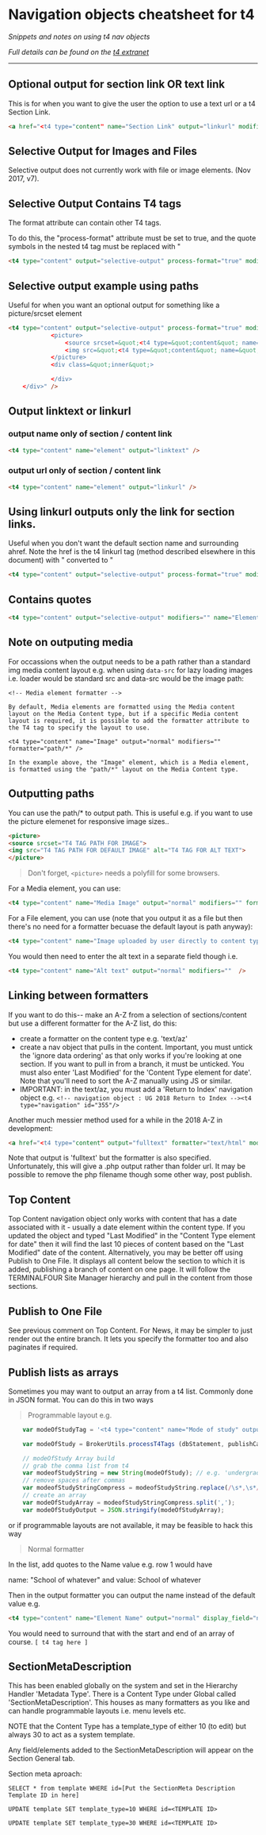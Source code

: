 # Navigation objects cheatsheet for t4
*Snippets and notes on using t4 nav objects*

*Full details can be found on the [t4 extranet](https://community.terminalfour.com/product-info/terminalfour/80/assets/navigation/)*

- - -

## Optional output for section link OR text link

This is for when you want to give the user the option to use a text url or a t4 Section Link.

```html
<a href="<t4 type="content" name="Section Link" output="linkurl" modifiers=""  /><t4 type="content" name="URL Link" output="normal" modifiers=""  />">  <!-- any content you wish to surround --> </a>
```

## Selective Output for Images and Files

Selective output does not currently work with file or image elements. (Nov 2017, v7).

## Selective Output Contains T4 tags

The format attribute can contain other T4 tags.

To do this, the "process-format" attribute must be set to true, and the quote symbols in the nested t4 tag must be replaced with &quot;
```html
<t4 type="content" output="selective-output" process-format="true" modifiers="" name="Name" format="<p><t4 type=&quot;lang-var&quot; default-language=&quot;en&quot; en=&quot;Name&quot; ga=&quot;Irish Name&quot; fr=&quot;French Name&quot; /> : $value</p>" />
```

## Selective output example using paths

Useful for when you want an optional output for something like a picture/srcset element

```html
<t4 type="content" output="selective-output" process-format="true" modifiers="medialibrary, nav_sections" name="Header image 1600x600" format="<div class=&quot;module banner align-centre&quot;>
			<picture>
				<source srcset=&quot;<t4 type=&quot;content&quot; name=&quot;Header image 1600x600&quot; output=&quot;normal&quot; modifiers=&quot;&quot; formatter=&quot;path/*&quot; />&quot;>
				<img src=&quot;<t4 type=&quot;content&quot; name=&quot;Header image 1600x600&quot; output=&quot;normal&quot; modifiers=&quot;&quot; formatter=&quot;path/*&quot; />&quot; alt=&quot;<t4 type=&quot;content&quot; name=&quot;Header image alt text&quot; output=&quot;normal&quot; modifiers=&quot;&quot;  />&quot;>
			</picture>
			<div class=&quot;inner&quot;>

			</div>
	</div>" />
```

## Output linktext or linkurl

### output name only of section / content link
```html
<t4 type="content" name="element" output="linktext" />
```
### output url only of section / content link
```html
<t4 type="content" name="element" output="linkurl" />
```

## Using linkurl outputs only the link for section links.

Useful when you don't want the default section name and surrounding ahref. Note the href is the t4 linkurl tag (method described elsewhere in this document) with " converted to &quot;
```html
<t4 type="content" output="selective-output" process-format="true" modifiers="" name="Optional Section link" format="<div class=&quot;classname&quot;><a href=&quot;<t4 type=&quot;content&quot; name=&quot;Optional Section link&quot; output=&quot;linkurl&quot; />&quot;>Read more <i class=&quot;fa fa-arrow-right&quot;></i></a></div>" />
```

## Contains quotes

```html
<t4 type="content" output="selective-output" modifiers="" name="Element name" format="<p class=&quot;phone&quot;>Phone: $value</p>" />
```


## Note on outputing media

For occassions when the output needs to be a path rather than a standard img media content layout e.g. when using `data-src` for lazy loading images i.e. loader would be standard src and data-src would be the image path:

```
<!-- Media element formatter -->

By default, Media elements are formatted using the Media content layout on the Media Content type, but if a specific Media content layout is required, it is possible to add the formatter attribute to the T4 tag to specify the layout to use.

<t4 type="content" name="Image" output="normal" modifiers="" formatter="path/*" />

In the example above, the "Image" element, which is a Media element, is formatted using the "path/*" layout on the Media Content type.

```

## Outputting paths

You can use the path/* to output path. This is useful e.g. if you want to use the picture elemenet for responsive image sizes..

```html
<picture>
<source srcset="T4 TAG PATH FOR IMAGE">
<img src="T4 TAG PATH FOR DEFAULT IMAGE" alt="T4 TAG FOR ALT TEXT">
</picture>
```

> Don't forget, `<picture>` needs a polyfill for some browsers.

For a Media element, you can use: 
```html
<t4 type="content" name="Media Image" output="normal" modifiers="" formatter="path/*" />
```

For a File element, you can use (note that you output it as a file but then there's no need for a formatter becuase the default layout is path anyway):
```html
<t4 type="content" name="Image uploaded by user directly to content type" output="file" modifiers="" />
```

You would then need to enter the alt text in a separate field though i.e.
```html
<t4 type="content" name="Alt text" output="normal" modifiers=""  />
```

## Linking between formatters

If you want to do this-- make an A-Z from a selection of sections/content but use a different formatter for the A-Z list, do this:

- create a formatter on the content type e.g. 'text/az'
- create a nav object that pulls in the content. Important, you must untick the 'ignore data ordering' as that only works if you're looking at one section. If you want to pull in from a branch, it must be unticked. You must also enter 'Last Modified' for the 'Content Type element for date'. Note that you'll need to sort the A-Z manually using JS or similar.
- IMPORTANT: in the text/az, you must add a 'Return to Index' navigation object e.g. ```<!-- navigation object : UG 2018 Return to Index --><t4 type="navigation" id="355"/>```


Another much messier method used for a while in the 2018 A-Z in development:

```html
<a href="<t4 type="content" output="fulltext" formatter="text/html" modifiers="nav_sections" name="Course Title" />"> Link </a>
```
Note that output is 'fulltext' but the formatter is also specified. Unfortunately, this will give a .php output rather than folder url. It may be possible to remove the php filename though some other way, post publish.

## Top Content

Top Content navigation object only works with content that has a date associated with it - usually a date element within the content type. If you updated the object and typed "Last Modified" in the "Content Type element for date" then it will find the last 10 pieces of content based on the "Last Modified" date of the content.
Alternatively, you may be better off using Publish to One File. It displays all content below the section to which it is added, publishing a branch of content on one page. It will follow the TERMINALFOUR Site Manager hierarchy and pull in the content from those sections.

## Publish to One File

See previous comment on Top Content. For News, it may be simpler to just render out the entire branch. It lets you specify the formatter too and also paginates if required.

## Publish lists as arrays

Sometimes you may want to output an array from a t4 list. Commonly done in JSON format. You can do this in two ways

> Programmable layout e.g. 

```js
	var modeOfStudyTag = '<t4 type="content" name="Mode of study" output="normal" modifiers="striptags"  />';

	var modeOfStudy = BrokerUtils.processT4Tags (dbStatement, publishCache, section, content, language, isPreview, modeOfStudyTag);

	// modeOfStudy Array build
	// grab the comma list from t4
	var modeofStudyString = new String(modeOfStudy); // e.g. 'undergradute, postgraduate taught'
	// remove spaces after commas
	var modeofStudyStringCompress = modeofStudyString.replace(/\s*,\s*/g, ","); // e.g. 'undergradute,postgraduate taught'
	// create an array
	var modeOfStudyArray = modeofStudyStringCompress.split(',');
	var modeOfStudyOutput = JSON.stringify(modeOfStudyArray);
```

or if programmable layouts are not available, it may be feasible to hack this way

> Normal formatter

In the list, add quotes to the Name value e.g. row 1 would have 

name: "School of whatever" and value: School of whatever

Then in the output formatter you can output the name instead of the default value e.g.

```html
<t4 type="content" name="Element Name" output="normal" display_field="name" />
```

You would need to surround that with the start and end of an array of course. ```[ t4 tag here ]```

## SectionMetaDescription

This has been enabled globally on the system and set in the Hierarchy Handler 'Metadata Type'.
There is a Content Type under Global called 'SectionMetaDescription'. This houses as many formatters as you like and can handle programmable layouts i.e. menu levels etc.

NOTE that the Content Type has a template_type of either 10 (to edit) but always 30 to act as a system template.

Any field/elements added to the SectionMetaDescription will appear on the Section General tab.

Section meta aproach:

```
SELECT * from template WHERE id=[Put the SectionMeta Description Template ID in here]

UPDATE template SET template_type=10 WHERE id=<TEMPLATE ID>

UPDATE template SET template_type=30 WHERE id=<TEMPLATE ID>
```